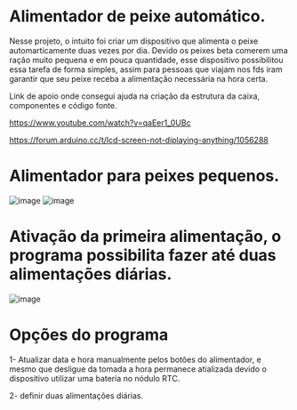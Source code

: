 # Alimentador de peixe automático.
Nesse projeto, o intuito foi criar um dispositivo que alimenta o peixe automarticamente duas vezes por dia.
Devido os peixes beta comerem uma ração muito pequena e em pouca quantidade, esse dispositivo possibilitou essa tarefa de forma simples, assim para pessoas que viajam nos fds iram garantir que seu peixe receba a alimentação necessária na hora certa.

Link de apoio onde consegui ajuda na criação da estrutura da caixa, componentes e código fonte.

https://www.youtube.com/watch?v=qaEer1_0UBc

https://forum.arduino.cc/t/lcd-screen-not-diplaying-anything/1056288

# Alimentador para peixes pequenos.
![image](https://github.com/luizmarcelolm/Alimentador_Peixe_V3/assets/109484017/e8392bb0-387b-4340-8264-cc921329fe15)
![image](https://github.com/luizmarcelolm/Alimentador_Peixe_V3/assets/109484017/e3131571-0f09-4871-99e9-1df7b06b460b)

# Ativação da primeira alimentação, o programa possibilita fazer até duas alimentações diárias.
![image](https://github.com/luizmarcelolm/Alimentador_Peixe_V3/assets/109484017/5db336a5-19bf-4081-b04f-c2a562251e4a)

# Opções do programa
1- Atualizar data e hora manualmente pelos botões do alimentador, e mesmo que desligue da tomada a hora permanece atializada devido o dispositivo utilizar uma bateria no nódulo RTC.

2- definir duas alimentações diárias.






